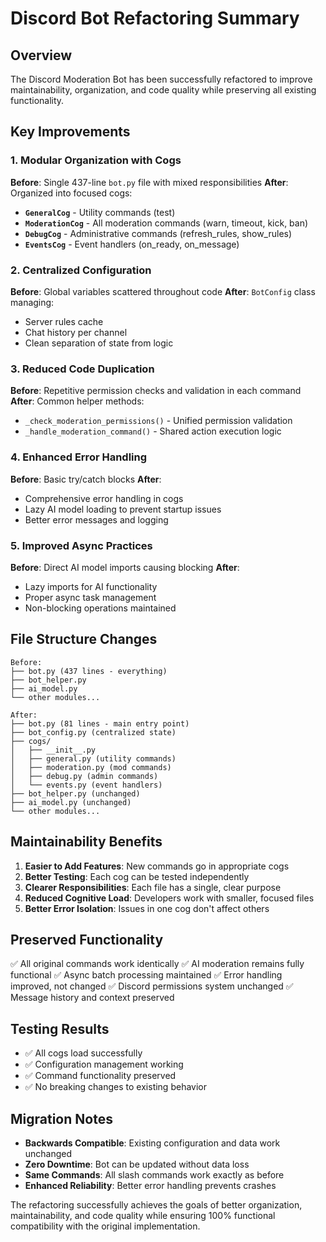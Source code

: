 # Discord Bot Refactoring Summary

## Overview
The Discord Moderation Bot has been successfully refactored to improve maintainability, organization, and code quality while preserving all existing functionality.

## Key Improvements

### 1. **Modular Organization with Cogs**

**Before**: Single 437-line `bot.py` file with mixed responsibilities
**After**: Organized into focused cogs:

- **`GeneralCog`** - Utility commands (test)
- **`ModerationCog`** - All moderation commands (warn, timeout, kick, ban)
- **`DebugCog`** - Administrative commands (refresh_rules, show_rules)  
- **`EventsCog`** - Event handlers (on_ready, on_message)

### 2. **Centralized Configuration**

**Before**: Global variables scattered throughout code
**After**: `BotConfig` class managing:
- Server rules cache
- Chat history per channel
- Clean separation of state from logic

### 3. **Reduced Code Duplication**

**Before**: Repetitive permission checks and validation in each command
**After**: Common helper methods:
- `_check_moderation_permissions()` - Unified permission validation
- `_handle_moderation_command()` - Shared action execution logic

### 4. **Enhanced Error Handling**

**Before**: Basic try/catch blocks
**After**: 
- Comprehensive error handling in cogs
- Lazy AI model loading to prevent startup issues
- Better error messages and logging

### 5. **Improved Async Practices**

**Before**: Direct AI model imports causing blocking
**After**: 
- Lazy imports for AI functionality
- Proper async task management
- Non-blocking operations maintained

## File Structure Changes

```
Before:
├── bot.py (437 lines - everything)
├── bot_helper.py
├── ai_model.py
└── other modules...

After:
├── bot.py (81 lines - main entry point)
├── bot_config.py (centralized state)
├── cogs/
│   ├── __init__.py
│   ├── general.py (utility commands)
│   ├── moderation.py (mod commands)
│   ├── debug.py (admin commands)
│   └── events.py (event handlers)
├── bot_helper.py (unchanged)
├── ai_model.py (unchanged)
└── other modules...
```

## Maintainability Benefits

1. **Easier to Add Features**: New commands go in appropriate cogs
2. **Better Testing**: Each cog can be tested independently
3. **Clearer Responsibilities**: Each file has a single, clear purpose
4. **Reduced Cognitive Load**: Developers work with smaller, focused files
5. **Better Error Isolation**: Issues in one cog don't affect others

## Preserved Functionality

✅ All original commands work identically
✅ AI moderation remains fully functional
✅ Async batch processing maintained
✅ Error handling improved, not changed
✅ Discord permissions system unchanged
✅ Message history and context preserved

## Testing Results

- ✅ All cogs load successfully
- ✅ Configuration management working
- ✅ Command functionality preserved
- ✅ No breaking changes to existing behavior

## Migration Notes

- **Backwards Compatible**: Existing configuration and data work unchanged
- **Zero Downtime**: Bot can be updated without data loss
- **Same Commands**: All slash commands work exactly as before
- **Enhanced Reliability**: Better error handling prevents crashes

The refactoring successfully achieves the goals of better organization, maintainability, and code quality while ensuring 100% functional compatibility with the original implementation.